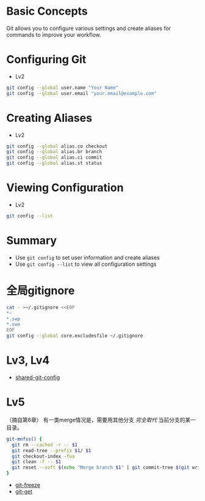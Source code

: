 # Basic Concepts

Git allows you to configure various settings and create aliases for commands to improve your workflow.

# Configuring Git

- Lv2

```bash
git config --global user.name "Your Name"
git config --global user.email "your.email@example.com"
```

# Creating Aliases

- Lv2

```bash
git config --global alias.co checkout
git config --global alias.br branch
git config --global alias.ci commit
git config --global alias.st status
```

# Viewing Configuration

- Lv2

```bash
git config --list
```

# Summary

- Use `git config` to set user information and create aliases
- Use `git config --list` to view all configuration settings

# 全局gitignore

```bash
cat - >~/.gitignore <<EOF
*~
*.swp
*.swo
EOF
git config --global core.excludesfile ~/.gitignore
```

# Lv3, Lv4

* [shared-git-config](https://github.com/b1f6c1c4/shared-git-config)

# Lv5

（摘自第6章）
有一类merge情况是，需要用其他分支 *完全取代* 当前分支的某一目录。
```sh
git-mnfss() {
  git rm --cached -r -- $1
  git read-tree --prefix $1/ $1
  git checkout-index -fua
  git clean -f -- $1
  git reset --soft $(echo "Merge branch $1" | git commit-tree $(git write-tree) -p HEAD -p $1)
}
```

* [git-freeze](https://github.com/b1f6c1c4/git-freeze)
* [git-get](https://github.com/b1f6c1c4/git-get)
